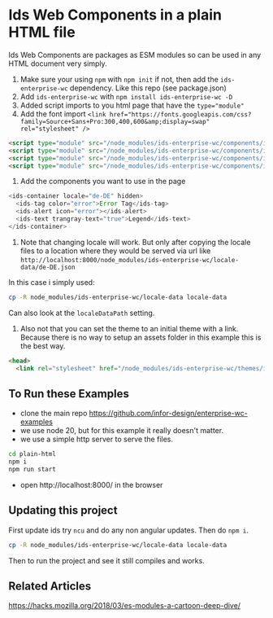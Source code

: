 # Ids Web Components in a plain HTML file

Ids Web Components are packages as ESM modules so can be used in any HTML document very simply.

1. Make sure your using `npm` with `npm init` if not, then add the `ids-enterprise-wc` dependency. Like this repo (see package.json)
1. Add `ids-enterprise-wc` with `npm install ids-enterprise-wc -D`
1. Added script imports to you html page that have the `type="module"`
1. Add the font import `<link href="https://fonts.googleapis.com/css?family=Source+Sans+Pro:300,400,600&amp;display=swap" rel="stylesheet" />`

```html
<script type="module" src="/node_modules/ids-enterprise-wc/components/ids-container/ids-container.js"></script>
<script type="module" src="/node_modules/ids-enterprise-wc/components/ids-tag/ids-tag.js"></script>
<script type="module" src="/node_modules/ids-enterprise-wc/components/ids-alert/ids-alert.js"></script>
<script type="module" src="/node_modules/ids-enterprise-wc/components/ids-text/ids-text.js"></script>
```

1. Add the components you want to use in the page

```js
<ids-container locale="de-DE" hidden>
  <ids-tag color="error">Error Tag</ids-tag>
  <ids-alert icon="error"></ids-alert>
  <ids-text trangray-text="true">Legend</ids-text>
</ids-container>
```

1. Note that changing locale will work. But only after copying the locale files to a location where they would be served via url like `http://localhost:8000/node_modules/ids-enterprise-wc/locale-data/de-DE.json`

In this case i simply used:

```sh
cp -R node_modules/ids-enterprise-wc/locale-data locale-data
```

Can also look at the `localeDataPath` setting.

1. Also not that you can set the theme to an initial theme with a link. Because there is no way to setup an assets folder in this example this is the best way.

```html
<head>
  <link rel="stylesheet" href="/node_modules/ids-enterprise-wc/themes/ids-theme-default-light.css">
```

## To Run these Examples

- clone the main repo https://github.com/infor-design/enterprise-wc-examples
- we use node 20, but for this example it really doesn't matter.
- we use a simple http server to serve the files.

```sh
cd plain-html
npm i
npm run start
```

- open http://localhost:8000/ in the browser
 
## Updating this project

First update ids try `ncu` and do any non angular updates. Then do `npm i`.

```sh
cp -R node_modules/ids-enterprise-wc/locale-data locale-data
```

Then to run the project and see it still compiles and works. 

## Related Articles

https://hacks.mozilla.org/2018/03/es-modules-a-cartoon-deep-dive/